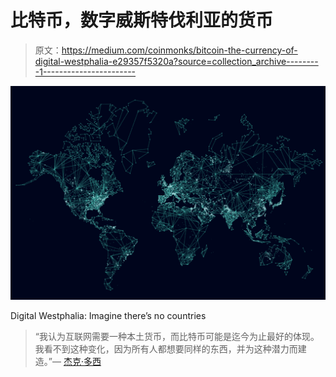 # 比特币，数字威斯特伐利亚的货币

> 原文：<https://medium.com/coinmonks/bitcoin-the-currency-of-digital-westphalia-e29357f5320a?source=collection_archive---------1----------------------->

![](img/0a061c23c15b2f89386ad7a2552ef965.png)

Digital Westphalia: Imagine there’s no countries

> “我认为互联网需要一种本土货币，而比特币可能是迄今为止最好的体现。我看不到这种变化，因为所有人都想要同样的东西，并为这种潜力而建造。”— [杰克·多西](https://medium.com/u/ab69c5472679?source=post_page-----e29357f5320a--------------------------------)